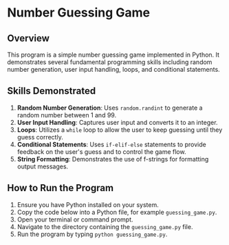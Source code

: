 # Number Guessing Game

## Overview

This program is a simple number guessing game implemented in Python. It demonstrates several fundamental programming skills including random number generation, user input handling, loops, and conditional statements.

## Skills Demonstrated

1. **Random Number Generation**: Uses `random.randint` to generate a random number between 1 and 99.
2. **User Input Handling**: Captures user input and converts it to an integer.
3. **Loops**: Utilizes a `while` loop to allow the user to keep guessing until they guess correctly.
4. **Conditional Statements**: Uses `if-elif-else` statements to provide feedback on the user's guess and to control the game flow.
5. **String Formatting**: Demonstrates the use of f-strings for formatting output messages.

## How to Run the Program

1. Ensure you have Python installed on your system.
2. Copy the code below into a Python file, for example `guessing_game.py`.
3. Open your terminal or command prompt.
4. Navigate to the directory containing the `guessing_game.py` file.
5. Run the program by typing `python guessing_game.py`.